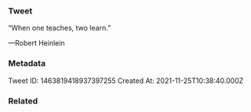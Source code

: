 ### Tweet
“When one teaches, two learn.”

—Robert Heinlein

### Metadata
Tweet ID: 1463819418937397255
Created At: 2021-11-25T10:38:40.000Z

### Related

